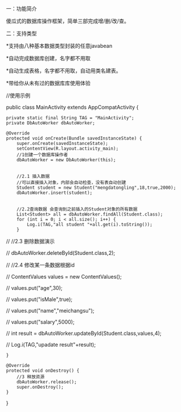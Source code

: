一：功能简介

傻瓜式的数据库操作框架，简单三部完成增/删/改/查。

二：支持类型

*支持由八种基本数据类型封装的任意javabean

*自动完成数据库创建，名字都不用取

*自动生成表格，名字都不用取，自动用类名建表。

*带给你从未有过的数据库库使用体验


//使用示例

public class MainActivity extends AppCompatActivity {


    private static final String TAG = "MainActivity";
    private DbAutoWorker dbAutoWorker;

    @Override
    protected void onCreate(Bundle savedInstanceState) {
        super.onCreate(savedInstanceState);
        setContentView(R.layout.activity_main);
        //1创建一个数据库操作者
        dbAutoWorker = new DbAutoWorker(this);


        //2.1 插入数据
        //可以直接插入对象，内部会自动检查，没有表自动创建
        Student student = new Student("mengdatongling",18,true,2000);
        dbAutoWorker.insert(student);


        //2.2查询数据 会查询到之前插入的Student对象的所有数据
        List<Student> all = dbAutoWorker.findAll(Student.class);
        for (int i = 0; i < all.size(); i++) {
            Log.i(TAG,"all student "+all.get(i).toString());
        }


//        //2.3 删除数据演示

//        dbAutoWorker.deleteById(Student.class,2);


//        //2.4 修改某一条数据根据id

//        ContentValues values = new ContentValues();

//        values.put("age",30);

//        values.put("isMale",true);

//        values.put("name","meichangsu");

//        values.put("salary",5000);

//        int result = dbAutoWorker.updateById(Student.class,values,4);

//        Log.i(TAG,"upadate result"+result);

    }

    @Override
    protected void onDestroy() {
        //3 释放资源
        dbAutoWorker.release();
        super.onDestroy();
    }
}

